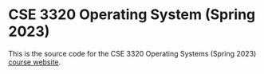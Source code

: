 # CSE 3320 Operating System (Spring 2023)

This is the source code for the CSE 3320 Operating Systems (Spring
2023) [course website](http://www.cse3320.org).

